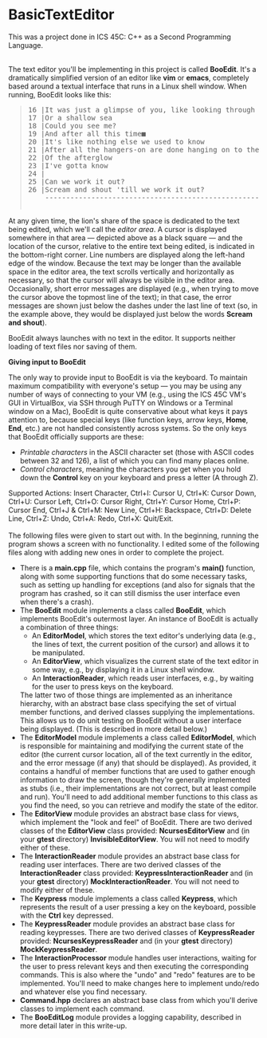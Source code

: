 # BasicTextEditor
This was a project done in ICS 45C: C++ as a Second Programming Language. 
</br></br>
<p>The text editor you'll be implementing in this project is called <b>BooEdit</b>.  It's a dramatically simplified version of an editor like <b>vim</b> or <b>emacs</b>, completely based around a textual interface that runs in a Linux shell window.  When running, BooEdit looks like this:</p>

<blockquote><pre>
16 |It was just a glimpse of you, like looking through a window
17 |Or a shallow sea
18 |Could you see me?
19 |And after all this time&#x25a0;
20 |It's like nothing else we used to know
21 |After all the hangers-on are done hanging on to the dead lights
22 |Of the afterglow
23 |I've gotta know
24 |
25 |Can we work it out?
26 |Scream and shout 'till we work it out?
    ----------------------------------------------------------------------
                                                              Ln 19 Col 24
</pre></blockquote>

<p>At any given time, the lion's share of the space is dedicated to the text being edited, which we'll call the <i>editor area</i>.  A cursor is displayed somewhere in that area &mdash; depicted above as a black square &mdash; and the location of the cursor, relative to the entire text being edited, is indicated in the bottom-right corner.  Line numbers are displayed along the left-hand edge of the window.  Because the text may be longer than the available space in the editor area, the text scrolls vertically and horizontally as necessary, so that the cursor will always be visible in the editor area.  Occasionally, short error messages are displayed (e.g., when trying to move the cursor above the topmost line of the text); in that case, the error messages are shown just below the dashes under the last line of text (so, in the example above, they would be displayed just below the words <b>Scream and shout</b>).</p>

<p>BooEdit always launches with no text in the editor.  It supports neither loading of text files nor saving of them.</p>

<b>Giving input to BooEdit</b>

<p>The only way to provide input to BooEdit is via the keyboard.  To maintain maximum compatibility with everyone's setup &mdash; you may be using any number of ways of connecting to your VM (e.g., using the ICS 45C VM's GUI in VirtualBox, via SSH through PuTTY on Windows or a Terminal window on a Mac), BooEdit is quite conservative about what keys it pays attention to, because special keys (like function keys, arrow keys, <b>Home</b>, <b>End</b>, etc.) are not handled consistently across systems.  So the only keys that BooEdit officially supports are these:</p>

<ul>
  <li><i>Printable characters</i> in the ASCII character set (those with ASCII codes between 32 and 126), a list of which you can find many places online.</li>
  <li><i>Control characters</i>, meaning the characters you get when you hold down the <b>Control</b> key on your keyboard and press a letter (A through Z).</li>
</ul>

Supported Actions: Insert Character, Ctrl+I: Cursor U, Ctrl+K: Cursor Down, Ctrl+U: Cursor Left, Ctrl+O: Cursor Right, Ctrl+Y:	Cursor Home, Ctrl+P:	Cursor End, Ctrl+J & Ctrl+M: New Line, Ctrl+H: Backspace, Ctrl+D: Delete Line, Ctrl+Z: Undo, Ctrl+A: Redo, Ctrl+X: Quit/Exit.
</br></br>
The following files were given to start out with. In the beginning, running the program shows a screen with no functionality. I edited some of the following files along with adding new ones in order to complete the project.
</br>

<ul>
  <li>There is a <b>main.cpp</b> file, which contains the program's <b>main()</b> function, along with some supporting functions that do some necessary tasks, such as setting up handling for exceptions (and also for signals that the program has crashed, so it can still dismiss the user interface even when there's a crash).</li>
  <li>The <b>BooEdit</b> module implements a class called <b>BooEdit</b>, which implements BooEdit's outermost layer.  An instance of BooEdit is actually a combination of three things:
    <ul>
      <li>An <b>EditorModel</b>, which stores the text editor's underlying data (e.g., the lines of text, the current position of the cursor) and allows it to be manipulated.</li>
      <li>An <b>EditorView</b>, which visualizes the current state of the text editor in some way, e.g., by displaying it in a Linux shell window.</li>
      <li>An <b>InteractionReader</b>, which reads user interfaces, e.g., by waiting for the user to press keys on the keyboard.
    </ul>
    The latter two of those things are implemented as an inheritance hierarchy, with an abstract base class specifying the set of virtual member functions, and derived classes supplying the implementations.  This allows us to do unit testing on BooEdit without a user interface being displayed.  (This is described in more detail below.)</li>
  <li>The <b>EditorModel</b> module implements a class called <b>EditorModel</b>, which is responsible for maintaining and modifying the current state of the editor (the current cursor location, all of the text currently in the editor, and the error message (if any) that should be displayed).  As provided, it contains a handful of member functions that are used to gather enough information to draw the screen, though they're generally implemented as stubs (i.e., their implementations are not correct, but at least compile and run).  You'll need to add additional member functions to this class as you find the need, so you can retrieve and modify the state of the editor.</li>
  <li>The <b>EditorView</b> module provides an abstract base class for views, which implement the "look and feel" of BooEdit.  There are two derived classes of the <b>EditorView</b> class provided: <b>NcursesEditorView</b> and (in your <b>gtest</b> directory) <b>InvisibleEditorView</b>.  You will not need to modify either of these.</li>
  <li>The <b>InteractionReader</b> module provides an abstract base class for reading user interfaces.  There are two derived classes of the <b>InteractionReader</b> class provided: <b>KeypressInteractionReader</b> and (in your <b>gtest</b> directory) <b>MockInteractionReader</b>.  You will not need to modify either of these.</li>
  <li>The <b>Keypress</b> module implements a class called <b>Keypress</b>, which represents the result of a user pressing a key on the keyboard, possible with the <b>Ctrl</b> key depressed.</li>
  <li>The <b>KeypressReader</b> module provides an abstract base class for reading keypresses.  There are two derived classes of <b>KeypressReader</b> provided: <b>NcursesKeypressReader</b> and (in your <b>gtest</b> directory) <b>MockKeypressReader</b>.</li>
  <li>The <b>InteractionProcessor</b> module handles user interactions, waiting for the user to press relevant keys and then executing the corresponding commands.  This is also where the "undo" and "redo" features are to be implemented.  You'll need to make changes here to implement undo/redo and whatever else you find necessary.</li>
  <li><b>Command.hpp</b> declares an abstract base class from which you'll derive classes to implement each command.</li>
  <li>The <b>BooEditLog</b> module provides a logging capability, described in more detail later in this write-up.</li>
</ul>

